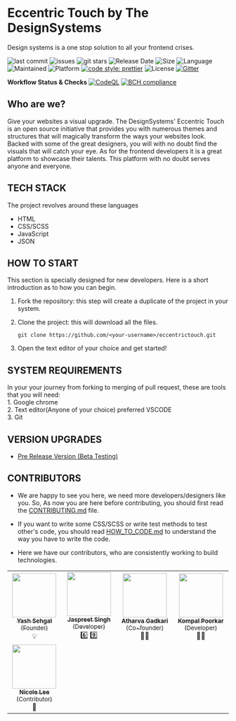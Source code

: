 # Eccentric Touch by The DesignSystems

Design systems is a one stop solution to all your frontend crises. 

![last commit](https://img.shields.io/github/last-commit/DesignSystemsOSS/eccentrictouch)
![issues](https://img.shields.io/github/issues/DesignSystemsOSS/eccentrictouch)
![git stars](https://img.shields.io/github/stars/DesignSystemsOSS/eccentrictouch)
![Release Date](https://img.shields.io/github/release-date/DesignSystemsOSS/eccentrictouch)
![Size](https://img.shields.io/github/repo-size/DesignSystemsOSS/eccentrictouch)
![Language](https://img.shields.io/github/languages/top/DesignSystemsOSS/eccentrictouch)
![Maintained](https://img.shields.io/maintenance/yes/2021)
![Platform](https://img.shields.io/badge/platform-Visual%20Studio%20Code-blue)
[![code style: prettier](https://img.shields.io/badge/code_style-prettier-ff69b4.svg)](https://github.com/prettier/prettier)
![License](https://img.shields.io/badge/license-Apache-brightgreen)
[![Gitter](https://badges.gitter.im/DesignSystemsOSS/community.svg)](https://gitter.im/DesignSystemsOSS/community?utm_source=badge&utm_medium=badge&utm_campaign=pr-badge)

**Workflow Status & Checks**
[![CodeQL](https://github.com/DesignSystemsOSS/eccentrictouch/actions/workflows/codeql-analysis.yml/badge.svg?branch=v2.0)](https://github.com/DesignSystemsOSS/eccentrictouch/actions/workflows/codeql-analysis.yml)
[![BCH compliance](https://bettercodehub.com/edge/badge/DesignSystemsOSS/eccentrictouch?branch=master)](https://bettercodehub.com/)

## Who are we?

Give your websites a visual upgrade. The DesignSystems' Eccentric Touch is an open source initiative that 
provides you with numerous themes and structures that will magically transform the ways your websites look. Backed 
with some of the great designers, you will with no doubt find the visuals that will catch your eye. As for the 
frontend developers it is a great platform to showcase their talents. This platform with no doubt serves anyone and 
everyone.


## TECH STACK

The project revolves around these languages</br>
- HTML
- CSS/SCSS
- JavaScript
- JSON



## HOW TO START

This section is specially designed for new developers.
Here is a short introduction as to how you can begin.
1. Fork the repository: this step will create a duplicate of the project in your system.
2. Clone the project: this will download all the files.

    ```
    git clone https://github.com/<your-username>/eccentrictouch.git
    ``` 
3. Open the text editor of your choice and get started!

## SYSTEM REQUIREMENTS

In your your journey from forking to merging of pull request, these are tools that you will need:</br>
    1. Google chrome</br>
    2. Text editor(Anyone of your choice) preferred VSCODE</br>
    3. Git


## VERSION UPGRADES
- [Pre Release Version (Beta Testing)](https://github.com/DesignSystemsOSS/eccentrictouch/releases/tag/v.0.1)

## CONTRIBUTORS
- We are happy to see you here, we need more developers/designers like you. So, As now you are here before contributing, you should first read the 
[CONTRIBUTING.md](CONTRIBUTING.md) file. 
- If you want to write some CSS/SCSS or write test methods to test other's code, you should read [HOW_TO_CODE.md](HOW_TO_CODE.md) to understand the way you have to write the code.

- Here we have our contributors, who are consistently working to build technologies.

<table>
  <tr>
    <td align="center"><a href="https://yashsehgal.github.io/portfolio_v_2"><img src="https://avatars.githubusercontent.com/u/62352288?s=460&u=cfea168f1bfd96b93710d9b3b9dda77283768452&v=4" width="100px;" alt=""/><br /><sub><b>Yash Sehgal</b> (Founder)</sub></a><br /><a title="Founder">💡</a></td>
    
  <td align="center"><a href="https://www.linkedin.com/in/jaspreet-singh-saini-a916111b2/"><img src="https://avatars.githubusercontent.com/u/75212002?v=4" width="100px;" alt=""/><br /><sub><b>Jaspreet Singh</b> (Developer)</sub></a><br /><a title="Founder">6️⃣ 9️⃣</a></td>

  <td align="center"><a href="https://www.linkedin.com/in/atharva-gadkari-0974b11b6/"><img src="https://avatars.githubusercontent.com/u/74293435?v=4" width="100px;" alt=""/><br /><sub><b>Atharva Gadkari</b> (Co-founder)</sub></a><br /><a title="Founder"> 👨‍💻 </a></td>

  <td align="center"><a href="https://www.linkedin.com/in/kompal-poorkar-2710231bb/"><img src="https://avatars.githubusercontent.com/u/75424966?v=4" width="100px;" alt=""/><br /><sub><b>Kompal Poorkar</b> (Developer)</sub></a><br /><a title="Founder">👩‍💻</a></td>
  </tr>

  <tr>

  <td align="center"><a href="https://github.com/nicoolel"><img src="https://avatars.githubusercontent.com/u/56747239?v=4" width="100px;" alt=""/><br /><sub><b>Nicole Lee
</b> (Contributor)</sub></a><br /><a title="Founder">👩</a></td>
  </tr>

  
</table>
